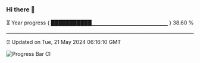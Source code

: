 ### Hi there 👋

⏳ Year progress { ███████████▁▁▁▁▁▁▁▁▁▁▁▁▁▁▁▁▁▁▁ } 38.60 %

---

⏰ Updated on Tue, 21 May 2024 06:16:10 GMT

![Progress Bar CI](https://github.com/liununu/liununu/workflows/Progress%20Bar%20CI/badge.svg)
